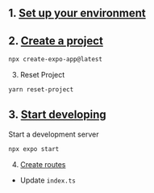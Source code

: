 ## 1. [Set up your environment](https://docs.expo.dev/get-started/set-up-your-environment/)

## 2. [Create a project](https://docs.expo.dev/get-started/create-a-project/)

```bash
npx create-expo-app@latest
```

3. Reset Project

```bash
yarn reset-project
```

## 3. [Start developing](https://docs.expo.dev/get-started/start-developing/)

Start a development server

```bash
npx expo start
```

4. [Create routes](https://docs.expo.dev/develop/file-based-routing/)

- Update `index.ts`
